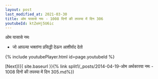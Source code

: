 ```yaml
---
layout: post
last_modified_at: 2021-03-30
title: ओम यासासे नमः - 1008 दिनों की तपस्या में दिन 306
youtubeId: ktZeHj5U6ic
---
```

 
 
 ओम यासासे नमः  
 
 -  जो आपल्या भक्तांना प्रसिद्धी देऊन आशीर्वाद देतो 
 
  
 
  
 
 
 
 
 
 


{% include youtubePlayer.html id=page.youtubeId %}
 
[Next]({{ site.baseurl }}{% link  split1/_posts/2014-04-19-ओम अर्थकारया नमः - 1008 दिनों की तपस्या में दिन 305.md%})
 

